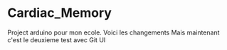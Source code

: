 # Cardiac_Memory
Project arduino pour mon ecole.
Voici les changements
Mais maintenant c'est le deuxieme test avec Git UI